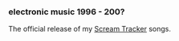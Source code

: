### electronic music 1996 - 200?

The official release of my [Scream Tracker](https://en.wikipedia.org/wiki/Scream_Tracker) songs. 

